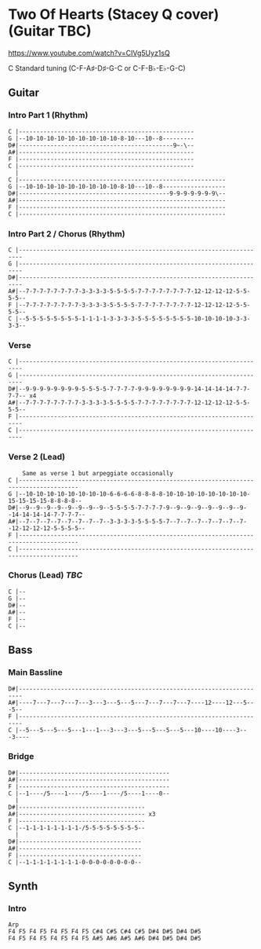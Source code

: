 
# Two Of Hearts (Stacey Q cover) (Guitar TBC)

<https://www.youtube.com/watch?v=CIVg5Uyz1sQ>

C Standard tuning (C-F-A♯-D♯-G-C or C-F-B♭-E♭-G-C)

## Guitar
  
### Intro Part 1 (Rhythm)

    C |--------------------------------------------------
    G |--10-10-10-10-10-10-10-10-10-8-10---10--8---------
    D#|--------------------------------------------9~-\--
    A#|--------------------------------------------------
    F |--------------------------------------------------
    C |--------------------------------------------------
      |
    C |-----------------------------------------------------------
    G |--10-10-10-10-10-10-10-10-10-8-10---10--8------------------
    D#|-------------------------------------------9-9-9-9-9-9-9\--
    A#|-----------------------------------------------------------
    F |-----------------------------------------------------------
    C |-----------------------------------------------------------

### Intro Part 2 / Chorus (Rhythm)

    C |-----------------------------------------------------------------------
    G |-----------------------------------------------------------------------
    D#|-----------------------------------------------------------------------
    A#|--7-7-7-7-7-7-7-7-3-3-3-3-5-5-5-5-7-7-7-7-7-7-7-7-12-12-12-12-5-5-5-5--
    F |--7-7-7-7-7-7-7-7-3-3-3-3-5-5-5-5-7-7-7-7-7-7-7-7-12-12-12-12-5-5-5-5--
    C |--5-5-5-5-5-5-5-5-1-1-1-1-3-3-3-3-5-5-5-5-5-5-5-5-10-10-10-10-3-3-3-3--

### Verse

    C |-----------------------------------------------------------------------
    G |-----------------------------------------------------------------------
    D#|--9-9-9-9-9-9-9-9-5-5-5-5-7-7-7-7-9-9-9-9-9-9-9-9-14-14-14-14-7-7-7-7-- x4
    A#|--7-7-7-7-7-7-7-7-3-3-3-3-5-5-5-5-7-7-7-7-7-7-7-7-12-12-12-12-5-5-5-5--
    F |-----------------------------------------------------------------------
    C |-----------------------------------------------------------------------

### Verse 2 (Lead)

        Same as verse 1 but arpeggiate occasionally
    C |---------------------------------------------------------------------------------------
    G |--10-10-10-10-10-10-10-10-6-6-6-6-8-8-8-8-10-10-10-10-10-10-10-10-15-15-15-15-8-8-8-8--
    D#|--9--9--9--9--9--9--9--9--5-5-5-5-7-7-7-7-9--9--9--9--9--9--9--9--14-14-14-14-7-7-7-7--
    A#|--7--7--7--7--7--7--7--7--3-3-3-3-5-5-5-5-7--7--7--7--7--7--7--7--12-12-12-12-5-5-5-5--
    F |---------------------------------------------------------------------------------------
    C |---------------------------------------------------------------------------------------

### Chorus (Lead) _TBC_

    C |--
    G |--
    D#|--
    A#|--
    F |--
    C |--

## Bass

### Main Bassline

    D#|-----------------------------------------------------------------------
    A#|----7---7---7---7---3---3---5---5---7---7---7---7----12----12---5---5--
    F |-----------------------------------------------------------------------
    C |--5---5---5---5---1---1---3---3---5---5---5---5---10----10----3---3----

### Bridge

    D#|-------------------------------------------
    A#|-------------------------------------------
    F |-------------------------------------------
    C |--1----/5----1----/5----1----/5----1----0--
      |
    D#|------------------------------------
    A#|------------------------------------ x3
    F |------------------------------------
    C |--1-1-1-1-1-1-1-1-/5-5-5-5-5-5-5-5--
      |
    D#|-----------------------------------
    A#|-----------------------------------
    F |-----------------------------------
    C |--1-1-1-1-1-1-1-1-0-0-0-0-0-0-0-0--

## Synth

### Intro

    Arp
    F4 F5 F4 F5 F4 F5 F4 F5 C#4 C#5 C#4 C#5 D#4 D#5 D#4 D#5
    F4 F5 F4 F5 F4 F5 F4 F5 A#5 A#6 A#5 A#6 D#4 D#5 D#4 D#5

